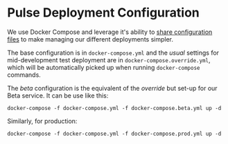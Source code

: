 Pulse Deployment Configuration
==============================

We use Docker Compose and leverage it's ability to [share configuration files](https://docs.docker.com/compose/extends/) to make managing our different deployments simpler.

The base configuration is in `docker-compose.yml` and the _usual_ settings for mid-development test deployment are in `docker-compose.override.yml`, which will be automatically picked up when running `docker-compose` commands.

The _beta_ configuration is the equivalent of the _override_ but set-up for our Beta service. It can be use like this:

    docker-compose -f docker-compose.yml -f docker-compose.beta.yml up -d

Similarly, for production:

    docker-compose -f docker-compose.yml -f docker-compose.prod.yml up -d

